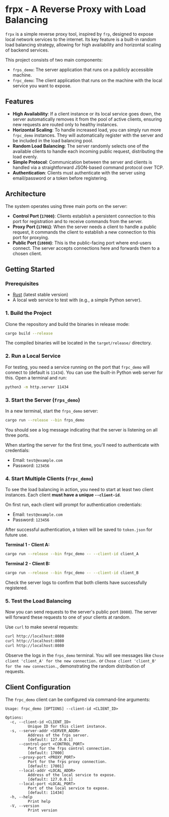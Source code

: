 # frpx - A Reverse Proxy with Load Balancing

`frpx` is a simple reverse proxy tool, inspired by `frp`, designed to expose local network services to the internet. Its key feature is a built-in random load balancing strategy, allowing for high availability and horizontal scaling of backend services.

This project consists of two main components:
- `frps_demo`: The server application that runs on a publicly accessible machine.
- `frpc_demo`: The client application that runs on the machine with the local service you want to expose.

## Features

- **High Availability**: If a client instance or its local service goes down, the server automatically removes it from the pool of active clients, ensuring new requests are routed only to healthy instances.
- **Horizontal Scaling**: To handle increased load, you can simply run more `frpc_demo` instances. They will automatically register with the server and be included in the load balancing pool.
- **Random Load Balancing**: The server randomly selects one of the available clients to handle each incoming public request, distributing the load evenly.
- **Simple Protocol**: Communication between the server and clients is handled via a straightforward JSON-based command protocol over TCP.
- **Authentication**: Clients must authenticate with the server using email/password or a token before registering.

## Architecture

The system operates using three main ports on the server:

- **Control Port (`17000`)**: Clients establish a persistent connection to this port for registration and to receive commands from the server.
- **Proxy Port (`17001`)**: When the server needs a client to handle a public request, it commands the client to establish a new connection to this port for proxying.
- **Public Port (`18080`)**: This is the public-facing port where end-users connect. The server accepts connections here and forwards them to a chosen client.

## Getting Started

### Prerequisites

- [Rust](https://www.rust-lang.org/tools/install) (latest stable version)
- A local web service to test with (e.g., a simple Python server).

### 1. Build the Project

Clone the repository and build the binaries in release mode:

```bash
cargo build --release
```

The compiled binaries will be located in the `target/release/` directory.

### 2. Run a Local Service

For testing, you need a service running on the port that `frpc_demo` will connect to (default is `11434`). You can use the built-in Python web server for this. Open a terminal and run:

```bash
python3 -m http.server 11434
```

### 3. Start the Server (`frps_demo`)

In a new terminal, start the `frps_demo` server:

```bash
cargo run --release --bin frps_demo
```

You should see a log message indicating that the server is listening on all three ports.

When starting the server for the first time, you'll need to authenticate with credentials:
- Email: `test@example.com`
- Password: `123456`

### 4. Start Multiple Clients (`frpc_demo`)

To see the load balancing in action, you need to start at least two client instances. Each client **must have a unique `--client-id`**.

On first run, each client will prompt for authentication credentials:
- Email: `test@example.com`
- Password: `123456`

After successful authentication, a token will be saved to `token.json` for future use.

**Terminal 1 - Client A:**
```bash
cargo run --release --bin frpc_demo -- --client-id client_A
```

**Terminal 2 - Client B:**
```bash
cargo run --release --bin frpc_demo -- --client-id client_B
```

Check the server logs to confirm that both clients have successfully registered.

### 5. Test the Load Balancing

Now you can send requests to the server's public port (`8080`). The server will forward these requests to one of your clients at random.

Use `curl` to make several requests:

```bash
curl http://localhost:8080
curl http://localhost:8080
curl http://localhost:8080
```

Observe the logs in the `frps_demo` terminal. You will see messages like `Chose client 'client_A' for the new connection.` or `Chose client 'client_B' for the new connection.`, demonstrating the random distribution of requests.

## Client Configuration

The `frpc_demo` client can be configured via command-line arguments:

```
Usage: frpc_demo [OPTIONS] --client-id <CLIENT_ID>

Options:
  -c, --client-id <CLIENT_ID>
          Unique ID for this client instance.
  -s, --server-addr <SERVER_ADDR>
          Address of the frps server.
          [default: 127.0.0.1]
      --control-port <CONTROL_PORT>
          Port for the frps control connection.
          [default: 17000]
      --proxy-port <PROXY_PORT>
          Port for the frps proxy connection.
          [default: 17001]
      --local-addr <LOCAL_ADDR>
          Address of the local service to expose.
          [default: 127.0.0.1]
      --local-port <LOCAL_PORT>
          Port of the local service to expose.
          [default: 11434]
  -h, --help
          Print help
  -V, --version
          Print version
```

